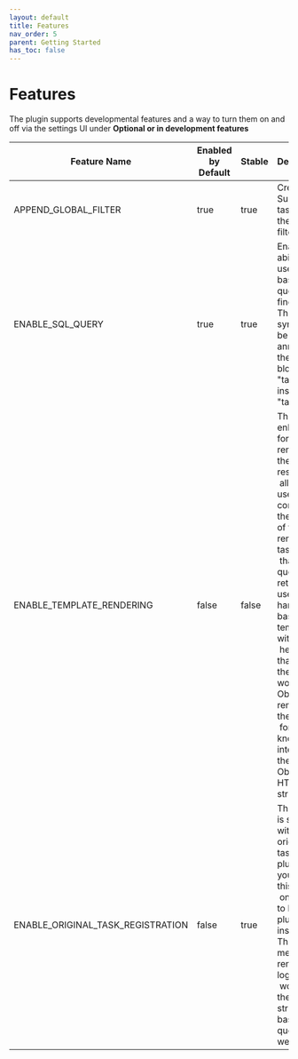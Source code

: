```yaml
---
layout: default
title: Features
nav_order: 5
parent: Getting Started
has_toc: false
---
```


# Features

The plugin supports developmental features and a way to turn them on and off via the settings UI under **Optional or in development features**

| Feature Name                      | Enabled by Default | Stable | Description                                                                                                                                                                                                                                                                                                                                                 |
| --------------------------------- | ------------------ | ------ | ----------------------------------------------------------------------------------------------------------------------------------------------------------------------------------------------------------------------------------------------------------------------------------------------------------------------------------------------------------- |
| APPEND_GLOBAL_FILTER              | true               | true   | Creates / Supports tasks with the global filter at end                                                                                                                                                                                                                                                                                                      |
| ENABLE_SQL_QUERY                  | true               | true   | Enable the ability to use SQL based queries to find tasks. This new<br /> syntax can be used by annotating the code block with "task-sql" instead of "task"                                                                                                                                                                                                 |
| ENABLE_TEMPLATE_RENDERING         | false              | false  | This is an enhanced form of rendering the query results that<br /> allows the user full control over the format of the rendered task<br />  that a query returns. It uses handlebars based templates with<br />  helpers that ensure the results work with Obsidian removing the need<br />  for user to know the internals of the Obsidian HTML structure. |
| ENABLE_ORIGINAL_TASK_REGISTRATION | false              | true   | This plugin is synced with the original tasks plugin, if you enable this you<br /> only need to have this plugin installed. This also means the rendering logic will<br /> work for the original string based queries as well.<br />                                                                                                                        |
